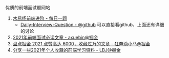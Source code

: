 优质的前端面试题网站

1. [木易杨前端进阶 - 每日一题](https://muyiy.cn/question/)
   - [Daily-Interview-Question - @github](https://github.com/Advanced-Frontend/Daily-Interview-Question) 可以直接看github，上面还有详细的讨论
2. [2021年前端面试必读文章 - axuebin@掘金](https://juejin.cn/post/6844904116339261447)
3. [盘点掘金 2021 点赞高达 6000，收藏过万的文章 - 狂奔滴小马@掘金](https://juejin.cn/post/7047153016771706916)
4. [分享一些2021年个人收藏的前端学习资料 - LBJ@掘金](https://juejin.cn/post/7047428140078989348)